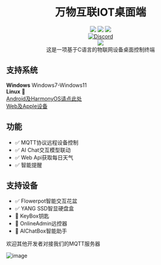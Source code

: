 <div align="center">
    <h1>万物互联IOT桌面端</h1>
    <img src="https://img.shields.io/github/license/JasonYANG170/IOTConnect-PC?label=License&style=for-the-badge">
    <img src="https://img.shields.io/github/commit-activity/w/JasonYANG170/IOTConnect-PC?style=for-the-badge">
<img src="https://img.shields.io/github/languages/count/JasonYANG170/IOTConnect-PC?logo=qt&style=for-the-badge">
	<br>
    	<a href="https://discord.com/invite/az3ceRmgVe"><img alt="Discord" src="https://img.shields.io/discord/978108215499816980?style=social&logo=discord&label=echosec"></a>
  <br>
<img src="https://github.com/JasonYANG170/IOTConnect-PC/assets/39414350/b591ba1e-a784-42e7-b5ca-2c36d0a66379">

<br>	
这是一项基于C语言的物联网设备桌面控制终端

<br>

</div>

## 支持系统
**Windows** Windows7-Windows11  
**Linux**   🚧  
[Android及HarmonyOS请点此处](https://github.com/JasonYANG170/IOT-ConnectAndroid)  
[Web及Apple设备](https://github.com/JasonYANG170/IOT-ConnectWeb)

## 功能
- ✅ MQTT协议远程设备控制
- ✅ AI Chat交互模型联动
- ✅ Web Api获取每日天气
- ✅ 智能提醒

## 支持设备
- ✅ Flowerpot智能交互花盆  
- ✅ YANG SSD智显硬盘盒
- 🚧 KeyBox钥匙
- 🚧 OnlineAdmin远控器
- 🚧 AIChatBox智能助手
  
欢迎其他开发者对接我们的MQTT服务器

![image](https://github.com/JasonYANG170/IOTConnect-PC/assets/39414350/caf70cdf-919b-46f8-8dda-41dcbce7d676)





